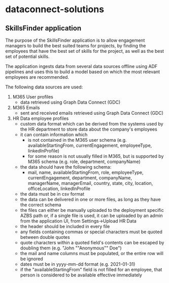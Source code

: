 # dataconnect-solutions

## SkillsFinder application

The purpose of the SkillsFinder application is to allow engagement managers to build the best suited teams for projects, by finding the employees that have the best set of skills for the project, as well as the best set of potential skills.

The application ingests data from several data sources offline using ADF pipelines and uses this to build a model based on which the most relevant employees are recommended.

The following data sources are used:
1. M365 User profiles
   - data retrieved using Graph Data Connect (GDC)
2. M365 Emails
   - sent and received emails retrieved using Graph Data Connect (GDC)
3. HR Data employee profiles
   - custom data format which can be derived from the systems used by the HR department to store data about the company's employees
   - it can contain information which
     - is not contained in the M365 user schema (e.g. availableStartingFrom, currentEngagement, employeeType, linkedInProfile)
     - for some reason is not usually filled in M365, but is supported by M365 schema (e.g. role, department, companyName)
   - the data should have the following schema:
     - mail, name, availableStartingFrom, role, employeeType, currentEngagement, department, companyName, managerName, managerEmail, country, state, city, location, officeLocation, linkedInProfile
   - the data must be in csv format
   - the data can be delivered in one or more files, as long as they have the correct schema
   - the files can either be manually uploaded to the deployment specific AZBS path or, if a single file is used, it can be uploaded by an admin from the application UI, from Settings->Upload HR Data
   - the header should be included in every file
   - any fields containing commas or special characters must be quoted between double quotes
   - quote characters within a quoted field's contents can be escaped by doubling them (e.g. "John ""Anonymous"" Doe")
   - the mail and name columns must be populated, or the entire row will be ignored
   - dates must be in yyyy-mm-dd format (e.g. 2021-01-31)
   - if the "availableStartingFrom" field is not filled for an employee, that person is considered to be available effective immediately
